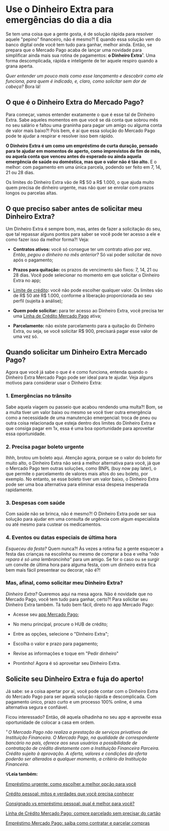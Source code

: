 # Use o Dinheiro Extra para emergências do dia a dia

Se tem uma coisa que a gente gosta, é de solução rápida para resolver aquele "pepino" financeiro, não é mesmo?! E quando essa solução vem do banco digital onde você tem tudo para ganhar, melhor ainda. Então, se prepara que o Mercado Pago acaba de lançar uma novidade para simplificar ainda mais sua rotina de pagamentos: **o Dinheiro Extra**¹. Uma forma descomplicada, rápida e inteligente de ter aquele respiro quando a grana aperta.

*Quer entender um pouco mais como esse lançamento e descobrir como ele funciona, para quem é indicado, e, claro, como solicitar sem dor de cabeça?* Bora lá!

## **O que é o Dinheiro Extra do Mercado Pago?**

Para começar, vamos entender exatamente o que é esse tal de Dinheiro Extra. Sabe aqueles momentos em que você se dá conta que sobrou mês no seu salário e faltou uma graninha para pagar um amigo ou alguma conta de valor mais baixo?! Pois bem, é aí que essa solução do Mercado Pago pode te ajudar a respirar e resolver isso bem rápido.

**O Dinheiro Extra é um como um empréstimo de curta duração, pensado para te ajudar em momentos de aperto, como imprevistos de fim de mês, ou aquela conta que venceu antes do esperado ou ainda aquela emergência de saúde ou doméstica, mas que o valor não é tão alto.** E o melhor: com pagamento em uma única parcela, podendo ser feito em 7, 14, 21 ou 28 dias.

Os limites do Dinheiro Extra vão de R$ 50 a R$ 1.000, o que ajuda muito quem precisa de dinheiro urgente, mas não quer se enrolar com prazos longos ou parcelas altas.

## **O que preciso saber antes de solicitar meu Dinheiro Extra?**

Um Dinheiro Extra é sempre bom, mas, antes de fazer a solicitação do seu, que tal repassar alguns pontos para saber se você pode ter acesso a ele e como fazer isso da melhor forma?! Veja:

- **Contratos ativos:** você só consegue ter um contrato ativo por vez. *Então, pegou o dinheiro no mês anterior?* Só vai poder solicitar de novo após o pagamento;

- **Prazos para quitação:** os prazos de vencimento são fixos: 7, 14, 21 ou 28 dias. Você pode selecionar no momento em que solicitar o Dinheiro Extra no app;

- [Limite de crédito](https://meubolso.mercadopago.com.br/diferenca-limite-de-credito-emprestimo)**:** você não pode escolher qualquer valor. Os limites vão de R$ 50 até R$ 1.000, conforme a liberação proporcionada ao seu perfil (sujeita à análise);

- **Quem pode solicitar:** para ter acesso ao Dinheiro Extra, você precisa ter uma [Linha de Crédito Mercado Pago](https://meubolso.mercadopago.com.br/linha-de-credito-mercado-pago-solucoes-financeira) ativa;

- **Parcelamento:** não existe parcelamento para a quitação do Dinheiro Extra, ou seja, se você solicitar R$ 900, precisará pagar esse valor de uma vez só.

## **Quando solicitar um Dinheiro Extra Mercado Pago?**

Agora que você já sabe o que é e como funciona, entenda quando o Dinheiro Extra Mercado Pago pode ser ideal para te ajudar. Veja alguns motivos para considerar usar o Dinheiro Extra:

### **1. Emergências no trânsito**

Sabe aquela viagem ou passeio que acabou rendendo uma multa?! Bom, se a multa tiver um valor baixo ou mesmo se você tiver outra emergência como a necessidade de uma manutenção emergencial: troca de pneu ou outra coisa relacionada que esteja dentro dos limites do Dinheiro Extra e que consiga pagar em 1x, essa é uma boa oportunidade para aproveitar essa oportunidade.

### **2. Precisa pagar boleto urgente**

Ihhh, brotou um boleto aqui. Atenção agora, porque se o valor do boleto for muito alto, o Dinheiro Extra não será a melhor alternativa para você, já que o Mercado Pago tem outras soluções, como BNPL (buy now pay later), o que permite o parcelamento de valores mais altos do seu boleto, por exemplo. No entanto, se esse boleto tiver um valor baixo, o Dinheiro Extra pode ser uma boa alternativa para eliminar essa despesa inesperada rapidamente.

### **3. Despesas com saúde**

Com saúde não se brinca, não é mesmo?! O Dinheiro Extra pode ser sua solução para ajudar em uma consulta de urgência com algum especialista ou até mesmo para custear os medicamentos.

### **4. Eventos ou datas especiais de última hora**

*Esqueceu da festa?* Quem nunca?! Às vezes a rotina faz a gente esquecer a festa das crianças na escolinha ou mesmo de comprar a boa e velha *"não repara é só uma lembrancinha"* para um amigo. Se for o caso ou se surgir um convite de última hora para alguma festa, com um dinheiro extra fica bem mais fácil presentear ou decorar, não é?!

### **Mas, afinal, como solicitar meu Dinheiro Extra?**

*Dinheiro Extra?* Queremos aqui na mesa agora. Não é novidade que no Mercado Pago, você tem tudo para ganhar, certo?! Para solicitar seu Dinheiro Extra também. Tá tudo bem fácil, direto no app Mercado Pago:

- Acesse seu [app Mercado Pago](https://meubolso.mercadopago.com.br/controlar-contas-app-mercado-pago);

- No menu principal, procure o HUB de crédito;

- Entre as opções, selecione o "Dinheiro Extra";

- Escolha o valor e prazo para pagamento;

- Revise as informações e toque em "Pedir dinheiro"

- Prontinho! Agora é só aproveitar seu Dinheiro Extra.

## **Solicite seu Dinheiro Extra e fuja do aperto!**

Já sabe: se a coisa apertar por aí, você pode contar com o Dinheiro Extra do Mercado Pago para ser aquela solução rápida e descomplicada. Com pagamento único, prazo curto e um processo 100% online, é uma alternativa segura e confiável.

Ficou interessado? Então, dê aquela olhadinha no seu app e aproveite essa oportunidade de colocar a casa em ordem.

*¹ O Mercado Pago não realiza a prestação de serviços privativos de Instituição Financeira. O Mercado Pago, na qualidade de correspondente bancário no país, oferece aos seus usuários a possibilidade de contratação de crédito diretamente com a Instituição Financeira Parceira. Crédito sujeito à aprovação. A oferta, valores e condições da oferta poderão ser alterados a qualquer momento, a critério da Instituição Financeira.*

**💡Leia também:**

[Empréstimo urgente: como escolher a melhor opção para você](https://meubolso.mercadopago.com.br/emprestimo-urgente-quando-pedir)

[Crédito pessoal: mitos e verdades que você precisa conhecer](https://meubolso.mercadopago.com.br/credito-pessoal-mitos-verdades-mercado-pago)

[Consignado vs empréstimo pessoal: qual é melhor para você?](https://meubolso.mercadopago.com.br/diferenca-emprestimo-pessoal-e-consignado)

[Linha de Crédito Mercado Pago: compre parcelado sem precisar do cartão](https://meubolso.mercadopago.com.br/linha-de-credito-mercado-pago-compre-parcelado-sem-cartao)

[Empréstimo Mercado Pago: saiba como contratar e parcelar compras](https://meubolso.mercadopago.com.br/emprestimo-mercado-pago-tudo-que-voce-precisa-saber)